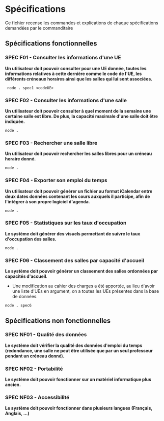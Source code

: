 # Spécifications
Ce fichier recense les commandes et explications de chaque spécifications demandées par le commanditaire
## Spécifications fonctionnelles
### SPEC F01 - Consulter les informations d'une UE
**Un utilisateur doit pouvoir consulter pour une UE donnée, toutes les
informations relatives à cette dernière comme le code de l'UE, les différents
créneaux horaires ainsi que les salles qui lui sont associées.**
```console
 node . spec1 <codeUE>
```
### SPEC F02 - Consulter les informations d'une salle
**Un utilisateur doit pouvoir consulter à quel moment de la semaine une
certaine salle est libre. De plus, la capacité maximale d'une salle doit
être indiquée.**
```console
node . 
```
### SPEC F03 - Rechercher une salle libre
**Un utilisateur doit pouvoir rechercher les salles libres pour un
créneau horaire donné.**
```console
node .
```
### SPEC F04 - Exporter son emploi du temps
**Un utilisateur doit pouvoir générer un fichier au format iCalendar entre
deux dates données contenant les cours auxquels il participe, afin de
l'intégrer à son propre logiciel d'agenda.**
```console
node .
```
### SPEC F05 - Statistiques sur les taux d'occupation
**Le système doit générer des visuels permettant de suivre le taux
d'occupation des salles.**
```console
node .
```
### SPEC F06 - Classement des salles par capacité d'accueil
**Le système doit pouvoir générer un classement des salles ordonnées par
capacités d'accueil.**
* Une modification au cahier des charges a été apportée, au lieu d'avoir une liste d'UEs en argument, on a toutes les UEs présentes dans la base de données
```console
node . spec6
```
## Spécifications non fonctionnelles
### SPEC NF01 - Qualité des données
**Le système doit vérifier la qualité des données d'emploi du temps
(redondance, une salle ne peut être utilisée que par un seul professeur
pendant un créneau donné).**
### SPEC NF02 - Portabilité
**Le système doit pouvoir fonctionner sur un matériel informatique plus
ancien.**
### SPEC NF03 - Accessibilité
**Le système doit pouvoir fonctionner dans plusieurs langues (Français,
Anglais, ...)**
